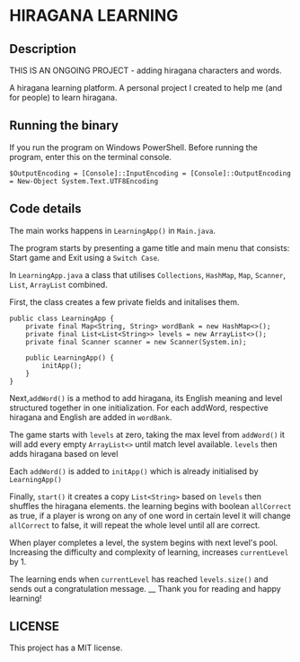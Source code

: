 # HIRAGANA LEARNING 

## Description
THIS IS AN ONGOING PROJECT - adding hiragana characters and words.

A hiragana learning platform. A personal project I created to help me (and for people) to learn hiragana.

## Running the binary
If you run the program on Windows PowerShell.
Before running the program, enter this on the terminal console.

    $OutputEncoding = [Console]::InputEncoding = [Console]::OutputEncoding = New-Object System.Text.UTF8Encoding


## Code details
The main works happens in `LearningApp()` in `Main.java`. 

The program starts by presenting a game title and main menu that consists: Start game and Exit using a `Switch Case`.

In `LearningApp.java` a class that utilises `Collections`, `HashMap`, `Map`, `Scanner`, `List`, `ArrayList` combined. 

First, the class creates a few private fields and initalises them.
```
public class LearningApp {
    private final Map<String, String> wordBank = new HashMap<>();
    private final List<List<String>> levels = new ArrayList<>();
    private final Scanner scanner = new Scanner(System.in);

    public LearningApp() {
        initApp();
    }
}
```

Next,`addWord()` is a method to add hiragana, its English meaning and level structured together in one initialization.
For each addWord, respective hiragana and English are added in `wordBank`.

The game starts with `levels` at zero, taking the max level from `addWord()` it will add every empty `ArrayList<>` until match level available. `levels` then adds hiragana based on level

Each `addWord()` is added to `initApp()` which is already initialised by `LearningApp()`

Finally, `start()` it creates a copy `List<String>` based on `levels` then shuffles the hiragana elements. the learning begins with boolean `allCorrect` as true, if a player is wrong on any of one word in certain level it will change `allCorrect` to false, it will repeat the whole level until all are correct.

When player completes a level, the system begins with next level's pool. Increasing the difficulty and complexity of learning, increases `currentLevel` by 1.

The learning ends when `currentLevel` has reached `levels.size()` and sends out a congratulation message.
__
Thank you for reading and happy learning!

## LICENSE
This project has a MIT license.
